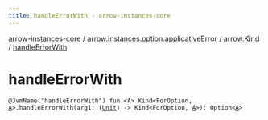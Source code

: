 ```yaml
---
title: handleErrorWith - arrow-instances-core
---
```


[arrow-instances-core](../../index.html) / [arrow.instances.option.applicativeError](../index.html) / [arrow.Kind](index.html) / [handleErrorWith](./handle-error-with.html)

# handleErrorWith

`@JvmName("handleErrorWith") fun <A> Kind<ForOption, `[`A`](handle-error-with.html#A)`>.handleErrorWith(arg1: (`[`Unit`](https://kotlinlang.org/api/latest/jvm/stdlib/kotlin/-unit/index.html)`) -> Kind<ForOption, `[`A`](handle-error-with.html#A)`>): Option<`[`A`](handle-error-with.html#A)`>`